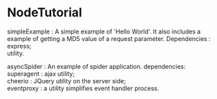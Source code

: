 # NodeTutorial

simpleExample :
A simple example of 'Hello World'.
It also includes a example of getting a MD5 value of a request parameter.
Dependencies :</br>
express;</br>
utility.</br>

asyncSpider :
An example of spider application.
dependencies:</br>
superagent : ajax utility;</br>
cheerio : JQuery utility on the server side;</br>
eventproxy : a utility simplifies event handler process.</br>
